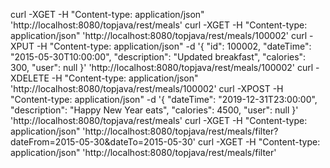 curl -XGET -H "Content-type: application/json" 'http://localhost:8080/topjava/rest/meals'
curl -XGET -H "Content-type: application/json" 'http://localhost:8080/topjava/rest/meals/100002'
curl -XPUT -H "Content-type: application/json" -d '{
   "id": 100002,
   "dateTime": "2015-05-30T10:00:00",
   "description": "Updated breakfast",
   "calories": 300,
   "user": null
}' 'http://localhost:8080/topjava/rest/meals/100002'
curl -XDELETE -H "Content-type: application/json" 'http://localhost:8080/topjava/rest/meals/100002'
curl -XPOST -H "Content-type: application/json" -d '{
   "dateTime": "2019-12-31T23:00:00",
   "description": "Happy New Year eats",
   "calories": 4500,
   "user": null
}' 'http://localhost:8080/topjava/rest/meals'
curl -XGET -H "Content-type: application/json" 'http://localhost:8080/topjava/rest/meals/filter?dateFrom=2015-05-30&dateTo=2015-05-30'
curl -XGET -H "Content-type: application/json" 'http://localhost:8080/topjava/rest/meals/filter'